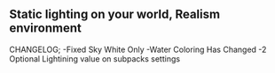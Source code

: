 Static lighting on your world, Realism environment
----------------------
CHANGELOG;
-Fixed Sky White Only
-Water Coloring Has Changed
-2 Optional Lightining value on subpacks settings